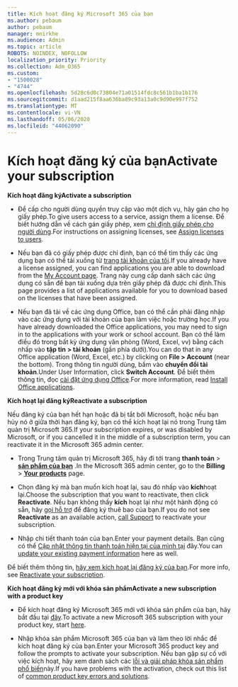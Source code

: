 ```yaml
---
title: Kích hoạt đăng ký Microsoft 365 của bạn
ms.author: pebaum
author: pebaum
manager: mnirkhe
ms.audience: Admin
ms.topic: article
ROBOTS: NOINDEX, NOFOLLOW
localization_priority: Priority
ms.collection: Adm_O365
ms.custom:
- "1500028"
- "4744"
ms.openlocfilehash: 5d28c6d0c73804e71a01514fdc8c561b1ba1b176
ms.sourcegitcommit: d1aad215f8aa636ba89c93a13a0c9d90e997f752
ms.translationtype: MT
ms.contentlocale: vi-VN
ms.lasthandoff: 05/06/2020
ms.locfileid: "44062090"
---
```

# <a name="activate-your-subscription"></a><span data-ttu-id="0bf70-102">Kích hoạt đăng ký của bạn</span><span class="sxs-lookup"><span data-stu-id="0bf70-102">Activate your subscription</span></span>

<span data-ttu-id="0bf70-103">**Kích hoạt đăng ký**</span><span class="sxs-lookup"><span data-stu-id="0bf70-103">**Activate a subscription**</span></span>

- <span data-ttu-id="0bf70-104">Để cấp cho người dùng quyền truy cập vào một dịch vụ, hãy gán cho họ giấy phép.</span><span class="sxs-lookup"><span data-stu-id="0bf70-104">To give users access to a service, assign them a license.</span></span> <span data-ttu-id="0bf70-105">Để biết hướng dẫn về cách gán giấy phép, xem [chỉ định giấy phép cho người dùng](https://docs.microsoft.com/microsoft-365/admin/manage/assign-licenses-to-users).</span><span class="sxs-lookup"><span data-stu-id="0bf70-105">For instructions on assigning licenses, see [Assign licenses to users](https://docs.microsoft.com/microsoft-365/admin/manage/assign-licenses-to-users).</span></span>

- <span data-ttu-id="0bf70-106">Nếu bạn đã có giấy phép được chỉ định, bạn có thể tìm thấy các ứng dụng bạn có thể tải xuống từ [trang tài khoản của tôi](https://portal.office.com/account/#installs).</span><span class="sxs-lookup"><span data-stu-id="0bf70-106">If you already have a license assigned, you can find applications you are able to download from the [My Account page](https://portal.office.com/account/#installs).</span></span> <span data-ttu-id="0bf70-107">Trang này cung cấp danh sách các ứng dụng có sẵn để bạn tải xuống dựa trên giấy phép đã được chỉ định.</span><span class="sxs-lookup"><span data-stu-id="0bf70-107">This page provides a list of applications available for you to download based on the licenses that have been assigned.</span></span>

- <span data-ttu-id="0bf70-108">Nếu bạn đã tải về các ứng dụng Office, bạn có thể cần phải đăng nhập vào các ứng dụng với tài khoản của bạn làm việc hoặc trường học.</span><span class="sxs-lookup"><span data-stu-id="0bf70-108">If you have already downloaded the Office applications, you may need to sign in to the applications with your work or school account.</span></span> <span data-ttu-id="0bf70-109">Bạn có thể làm điều đó trong bất kỳ ứng dụng văn phòng (Word, Excel, vv) bằng cách nhấp vào **tập tin > tài khoản** (gần phía dưới).</span><span class="sxs-lookup"><span data-stu-id="0bf70-109">You can do that in any Office application (Word, Excel, etc.) by clicking on **File > Account** (near the bottom).</span></span> <span data-ttu-id="0bf70-110">Trong thông tin người dùng, bấm vào **chuyển đổi tài khoản**.</span><span class="sxs-lookup"><span data-stu-id="0bf70-110">Under User Information, click **Switch Account**.</span></span> <span data-ttu-id="0bf70-111">Để biết thêm thông tin, đọc [cài đặt ứng dụng Office](https://docs.microsoft.com/microsoft-365/admin/setup/install-applications).</span><span class="sxs-lookup"><span data-stu-id="0bf70-111">For more information, read [Install Office applications](https://docs.microsoft.com/microsoft-365/admin/setup/install-applications).</span></span>

<span data-ttu-id="0bf70-112">**Kích hoạt lại đăng ký**</span><span class="sxs-lookup"><span data-stu-id="0bf70-112">**Reactivate a subscription**</span></span>

<span data-ttu-id="0bf70-113">Nếu đăng ký của bạn hết hạn hoặc đã bị tắt bởi Microsoft, hoặc nếu bạn hủy nó ở giữa thời hạn đăng ký, bạn có thể kích hoạt lại nó trong Trung tâm quản trị Microsoft 365.</span><span class="sxs-lookup"><span data-stu-id="0bf70-113">If your subscription expires, or was disabled by Microsoft, or if you cancelled it in the middle of a subscription term, you can reactivate it in the Microsoft 365 admin center.</span></span>

- <span data-ttu-id="0bf70-114">Trong Trung tâm quản trị Microsoft 365, hãy đi tới trang **thanh toán** > **[sản phẩm của bạn](https://go.microsoft.com/fwlink/p/?linkid=842054)** .</span><span class="sxs-lookup"><span data-stu-id="0bf70-114">In the Microsoft 365 admin center, go to the **Billing** > **[Your products](https://go.microsoft.com/fwlink/p/?linkid=842054)** page.</span></span>

- <span data-ttu-id="0bf70-115">Chọn đăng ký mà bạn muốn kích hoạt lại, sau đó nhấp vào **kích**hoạt lại.</span><span class="sxs-lookup"><span data-stu-id="0bf70-115">Choose the subscription that you want to reactivate, then click **Reactivate**.</span></span> <span data-ttu-id="0bf70-116">Nếu bạn không thấy **kích** hoạt lại như một hành động có sẵn, hãy [gọi hỗ trợ](https://docs.microsoft.com/microsoft-365/admin/contact-support-for-business-products) để đăng ký thuê bao của bạn.</span><span class="sxs-lookup"><span data-stu-id="0bf70-116">If you do not see **Reactivate** as an available action, [call Support](https://docs.microsoft.com/microsoft-365/admin/contact-support-for-business-products) to reactivate your subscription.</span></span>

- <span data-ttu-id="0bf70-117">Nhập chi tiết thanh toán của bạn.</span><span class="sxs-lookup"><span data-stu-id="0bf70-117">Enter your payment details.</span></span> <span data-ttu-id="0bf70-118">Bạn cũng có thể [Cập nhật thông tin thanh toán hiện tại của mình tại](https://docs.microsoft.com/microsoft-365/commerce/billing-and-payments/add-update-or-remove-credit-card-or-bank-account) đây.</span><span class="sxs-lookup"><span data-stu-id="0bf70-118">You can [update your existing payment information](https://docs.microsoft.com/microsoft-365/commerce/billing-and-payments/add-update-or-remove-credit-card-or-bank-account) here as well.</span></span>

<span data-ttu-id="0bf70-119">Để biết thêm thông tin, [hãy xem kích hoạt lại đăng ký của bạn](https://docs.microsoft.com/microsoft-365/commerce/subscriptions/reactivate-your-subscription).</span><span class="sxs-lookup"><span data-stu-id="0bf70-119">For more info, see [Reactivate your subscription](https://docs.microsoft.com/microsoft-365/commerce/subscriptions/reactivate-your-subscription).</span></span>

<span data-ttu-id="0bf70-120">**Kích hoạt đăng ký mới với khóa sản phẩm**</span><span class="sxs-lookup"><span data-stu-id="0bf70-120">**Activate a new subscription with a product key**</span></span>

- <span data-ttu-id="0bf70-121">Để kích hoạt đăng ký Microsoft 365 mới với khóa sản phẩm của bạn, hãy bắt đầu tại [đây](https://support.office.com/article/where-to-enter-your-office-product-key-0a82e5ae-739e-4b92-a6f4-2ec780c185db).</span><span class="sxs-lookup"><span data-stu-id="0bf70-121">To activate a new Microsoft 365 subscription with your product key, start [here](https://support.office.com/article/where-to-enter-your-office-product-key-0a82e5ae-739e-4b92-a6f4-2ec780c185db).</span></span>

- <span data-ttu-id="0bf70-122">Nhập khóa sản phẩm Microsoft 365 của bạn và làm theo lời nhắc để kích hoạt đăng ký của bạn.</span><span class="sxs-lookup"><span data-stu-id="0bf70-122">Enter your Microsoft 365 product key and follow the prompts to activate your subscription.</span></span> <span data-ttu-id="0bf70-123">Nếu bạn gặp sự cố với việc kích hoạt, hãy xem danh sách các [lỗi và giải pháp khóa sản phẩm phổ biến](https://docs.microsoft.com/microsoft-365/commerce/product-key-errors-and-solutions)này.</span><span class="sxs-lookup"><span data-stu-id="0bf70-123">If you have problems with the activation, check out this list of [common product key errors and solutions](https://docs.microsoft.com/microsoft-365/commerce/product-key-errors-and-solutions).</span></span>
